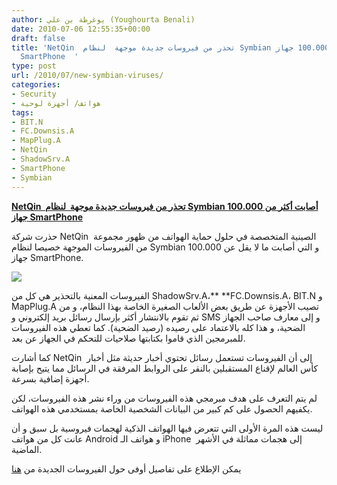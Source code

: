 ```yaml
---
author: يوغرطة بن علي (Youghourta Benali)
date: 2010-07-06 12:55:35+00:00
draft: false
title: 'NetQin  تحذر من فيروسات جديدة موجهة  لنظام Symbian أصابت أكثر من 100.000 جهاز
  SmartPhone  '
type: post
url: /2010/07/new-symbian-viruses/
categories:
- Security
- هواتف/ أجهزة لوحية
tags:
- BIT.N
- FC.Downsis.A
- MapPlug.A
- NetQin
- ShadowSrv.A
- SmartPhone
- Symbian
---
```


**[NetQin  تحذر من فيروسات جديدة موجهة  لنظام Symbian أصابت أكثر من 100.000 جهاز SmartPhone](it-scoop.com/2010/07/new-symbian-viruses)**




حذرت شركة NetQin  الصينية المتخصصة في حلول حماية الهواتف من ظهور مجموعة من الفيروسات الموجهة خصيصا لنظام Symbian و التي أصابت ما لا يقل عن 100.000 جهاز SmartPhone.




[![](https://www.it-scoop.com/wp-content/uploads/2010/07/s60v3-virus.jpg)
](it-scoop.com/2010/07/new-symbian-viruses)





الفيروسات المعنية بالتحذير هي كل من ShadowSrv.A،** **FC.Downsis.A، BIT.N و MapPlug.A تصيب الأجهزة عن طريق بعض الألعاب الصغيرة الخاصة بهذا النظام، و من ثم تقوم بالانتشار أكثر بإرسال رسائل بريد إلكتروني و SMS و إلى معارف صاحب الجهاز الضحية، و هذا كله بالاعتماد على رصيده (رصيد الضحية). كما تعطي هذه الفيروسات للمبرمجين الذي قاموا بكتابتها صلاحيات للتحكم في الجهاز عن بعد.

كما أشارت NetQin  إلى أن الفيروسات تستعمل رسائل تحتوي أخبار حديثة مثل أخبار كأس العالم لإقناع المستقبلين بالنقر على الروابط المرفقة في الرسائل مما يتيح بإصابة أجهزة إضافية بسرعة.

لم يتم التعرف على هدف مبرمجي هذه الفيروسات من وراء نشر هذه الفيروسات، لكن يكفيهم الحصول على كم كبير من البيانات الشخصية الخاصة بمستخدمي هذه الهواتف.

ليست هذه المرة الأولى التي تتعرض فيها الهواتف الذكية لهجمات فيروسية بل سبق و أن عانت كل من هواتف Android و هواتف الـ iPhone  إلى هجمات مماثلة في الأشهر الماضية.

يمكن الإطلاع على تفاصيل أوفى حول الفيروسات الجديدة من [هنا](http://www.symbian-freak.com/news/010/07/new_symbian_viruses_circulating_in_the_wild.htm)
